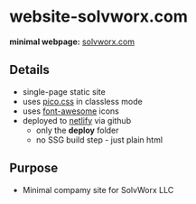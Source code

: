 # website-solvworx.com

__minimal webpage:__
[solvworx.com](https://solvworx.com)

## Details
* single-page static site
* uses [pico.css](https://picocss.com) in classless mode
* uses [font-awesome](https://fontawesome.com) icons
* deployed to [netlify](https://www.netlify.com) via github
    * only the __deploy__ folder
    * no SSG build step - just plain html

## Purpose
* Minimal compamy site for SolvWorx LLC
